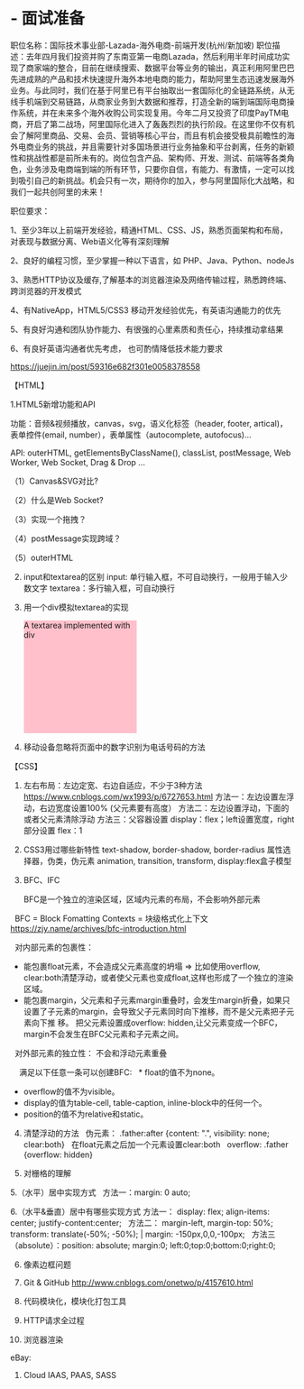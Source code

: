 # - 面试准备

职位名称：国际技术事业部-Lazada-海外电商-前端开发(杭州/新加坡)
职位描述：去年四月我们投资并购了东南亚第一电商Lazada，然后利用半年时间成功实现了商家端的整合，目前在继续搜索、数据平台等业务的输出，真正利用阿里巴巴先进成熟的产品和技术快速提升海外本地电商的能力，帮助阿里生态迅速发展海外业务。与此同时，我们在基于阿里已有平台抽取出一套国际化的全链路系统，从无线手机端到交易链路，从商家业务到大数据和推荐，打造全新的端到端国际电商操作系统，并在未来多个海外收购公司实现复用。今年二月又投资了印度PayTM电商，开启了第二战场，阿里国际化进入了轰轰烈烈的执行阶段。在这里你不仅有机会了解阿里商品、交易、会员、营销等核心平台，而且有机会接受极具前瞻性的海外电商业务的挑战，并且需要针对多国场景进行业务抽象和平台剥离，任务的新颖性和挑战性都是前所未有的。岗位包含产品、架构师、开发、测试、前端等各类角色，业务涉及电商端到端的所有环节，只要你自信，有能力、有激情，一定可以找到吸引自己的新挑战。机会只有一次，期待你的加入，参与阿里国际化大战略，和我们一起共创阿里的未来！

职位要求：

1、至少3年以上前端开发经验，精通HTML、CSS、JS，熟悉页面架构和布局，对表现与数据分离、Web语义化等有深刻理解

2、良好的编程习惯，至少掌握一种以下语言，如 PHP、Java、Python、nodeJs

3、熟悉HTTP协议及缓存,了解基本的浏览器渲染及网络传输过程，熟悉跨终端、跨浏览器的开发模式

4、有NativeApp，HTML5/CSS3 移动开发经验优先，有英语沟通能力的优先

5、有良好沟通和团队协作能力、有很强的心里素质和责任心，持续推动拿结果

6、有良好英语沟通者优先考虑， 也可酌情降低技术能力要求


https://juejin.im/post/59316e682f301e0058378558

【HTML】

1.HTML5新增功能和API

  功能：音频&视频播放，canvas，svg，语义化标签（header, footer, artical)， 表单控件(email, number），表单属性（autocomplete, autofocus)...
  
  API: outerHTML, getElementsByClassName(), classList, postMessage, Web Worker, Web Socket, Drag & Drop ...
  
  （1）Canvas&SVG对比?
  
  （2）什么是Web Socket? 
  
  （3）实现一个拖拽？
  
  （4）postMessage实现跨域？
  
  （5）outerHTML 
  
2. input和textarea的区别
   input: 单行输入框，不可自动换行，一般用于输入少数文字
   textarea：多行输入框，可自动换行

3. 用一个div模拟textarea的实现
   <div contenteditable="true" style="width:200px; height:200px; background-color:pink;word-wrap:break-word;overflow-y:auto">
		A textarea implemented with div
	</div>

4. 移动设备忽略将页面中的数字识别为电话号码的方法 
  <meta name="format-detection" content="telephone=no" />
  <meta name="format-detection" content="email=no" />
  <meta name="format-detection" content="address=no" />
  <meta name="format-detection" content="date=no" />


【CSS】

1. 左右布局：左边定宽、右边自适应，不少于3种方法
   https://www.cnblogs.com/wx1993/p/6727653.html
   方法一：左边设置左浮动，右边宽度设置100%  (父元素要有高度）
   方法二：左边设置浮动，下面的或者父元素清除浮动
   方法三：父容器设置 display：flex；left设置宽度，right部分设置 flex：1   

2. CSS3用过哪些新特性
   text-shadow, border-shadow, border-radius
   属性选择器，伪类，伪元素
   animation, transition, transform, display:flex盒子模型
3. BFC、IFC
	
   BFC是一个独立的渲染区域，区域内元素的布局，不会影响外部元素
   
   BFC = Block Fomatting Contexts = 块级格式化上下文 
   https://zjy.name/archives/bfc-introduction.html
   
   对内部元素的包裹性：
   
   - 能包裹float元素，不会造成父元素高度的坍塌 => 比如使用overflow, clear:both清楚浮动，或者使父元素也变成float,这样也形成了一个独立的渲染区域。
   
   - 能包裹margin，父元素和子元素margin重叠时，会发生margin折叠，如果只设置了子元素的margin，会导致父子元素同时向下推移，而不是父元素把子元素向下推      移。 把父元素设置成overflow: hidden,让父元素变成一个BFC， margin不会发生在BFC父元素和子元素之间。
   
   对外部元素的独立性： 不会和浮动元素重叠
   
   
   满足以下任意一条可以创建BFC: 
   * float的值不为none。
   * overflow的值不为visible。
   * display的值为table-cell, table-caption, inline-block中的任何一个。
   * position的值不为relative和static。

4. 清楚浮动的方法
   伪元素： .father:after {content: ".", visibility: none; clear:both}
   在float元素之后加一个元素设置clear:both
   overflow: .father {overflow: hidden}
   
4. 对栅格的理解

5.（水平）居中实现方式
   方法一：margin: 0 auto;
   
6.（水平&垂直）居中有哪些实现方式
   方法一： display: flex; align-items: center; justify-content:center;
   方法二： margin-left, margin-top: 50%; transform: translate(-50%; -50%); | margin: -150px,0,0,-100px;
   方法三（absolute）：position: absolute; margin:0; left:0;top:0;bottom:0;right:0;
   
6. 像素边框问题




1. Git & GitHub
   http://www.cnblogs.com/onetwo/p/4157610.html

2. 代码模块化，模块化打包工具

3. HTTP请求全过程

4. 浏览器渲染

eBay: 
1. Cloud IAAS, PAAS, SASS
